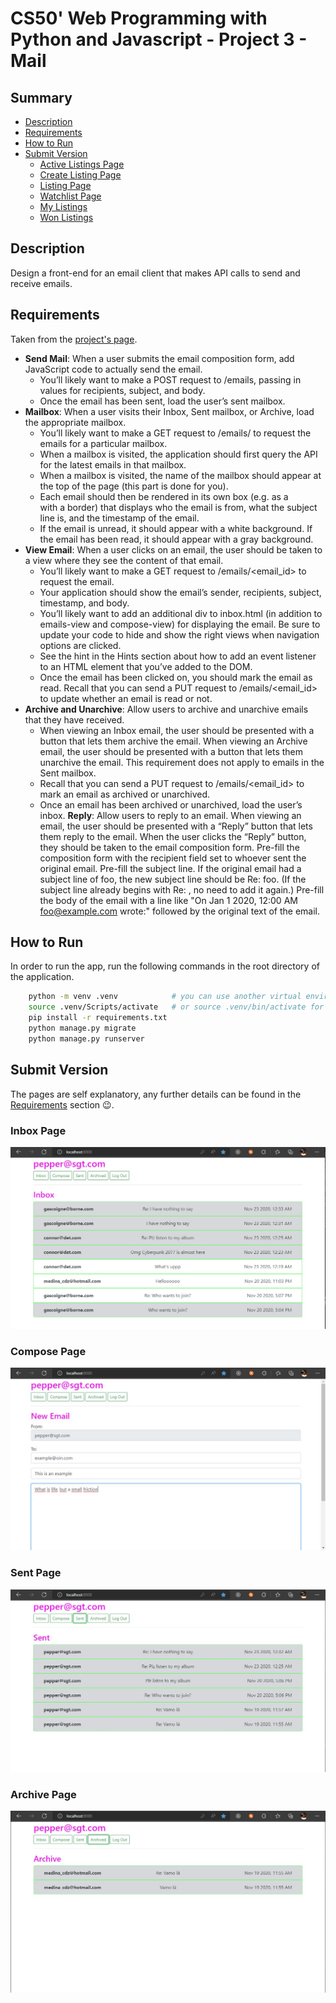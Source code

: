 # CS50' Web Programming with Python and Javascript - Project 3 - Mail

## Summary
- [Description](#description)
- [Requirements](#requirements)
- [How to Run](#how-to-run)
- [Submit Version](#submit-version-result)
    - [Active Listings Page](#active-listings-page)
    - [Create Listing Page](#create-listing-page)
    - [Listing Page](#listing-page)
    - [Watchlist Page](#watchlist-page)
    - [My Listings](#my-listings)
    - [Won Listings](#won-listings)

## Description
Design a front-end for an email client that makes API calls to send and receive emails.

## Requirements
Taken from the [project's page](https://cs50.harvard.edu/web/2020/projects/3/mail/).

- **Send Mail**: When a user submits the email composition form, add JavaScript code to actually send the email.
    - You’ll likely want to make a POST request to /emails, passing in values for recipients, subject, and body.
    - Once the email has been sent, load the user’s sent mailbox.
- **Mailbox**: When a user visits their Inbox, Sent mailbox, or Archive, load the appropriate mailbox.
    - You’ll likely want to make a GET request to /emails/<mailbox> to request the emails for a particular mailbox.
    - When a mailbox is visited, the application should first query the API for the latest emails in that mailbox.
    - When a mailbox is visited, the name of the mailbox should appear at the top of the page (this part is done for you).
    - Each email should then be rendered in its own box (e.g. as a <div> with a border) that displays who the email is from, what the subject line is, and the timestamp of the email.
    - If the email is unread, it should appear with a white background. If the email has been read, it should appear with a gray background.
- **View Email**: When a user clicks on an email, the user should be taken to a view where they see the content of that email.
    - You’ll likely want to make a GET request to /emails/<email_id> to request the email.
    - Your application should show the email’s sender, recipients, subject, timestamp, and body.
    - You’ll likely want to add an additional div to inbox.html (in addition to emails-view and compose-view) for displaying the email. Be sure to update your code to hide and show the right views when navigation options are clicked.
    - See the hint in the Hints section about how to add an event listener to an HTML element that you’ve added to the DOM.
    - Once the email has been clicked on, you should mark the email as read. Recall that you can send a PUT request to /emails/<email_id> to update whether an email is read or not.
- **Archive and Unarchive**: Allow users to archive and unarchive emails that they have received.
    - When viewing an Inbox email, the user should be presented with a button that lets them archive the email. When viewing an Archive email, the user should be presented with a button that lets them unarchive the email. This requirement does not apply to emails in the Sent mailbox.
    - Recall that you can send a PUT request to /emails/<email_id> to mark an email as archived or unarchived.
    - Once an email has been archived or unarchived, load the user’s inbox.
**Reply**: Allow users to reply to an email.
    When viewing an email, the user should be presented with a “Reply” button that lets them reply to the email.
    When the user clicks the “Reply” button, they should be taken to the email composition form.
    Pre-fill the composition form with the recipient field set to whoever sent the original email.
    Pre-fill the subject line. If the original email had a subject line of foo, the new subject line should be Re: foo. (If the subject line already begins with Re: , no need to add it again.)
    Pre-fill the body of the email with a line like "On Jan 1 2020, 12:00 AM foo@example.com wrote:" followed by the original text of the email.

## How to Run
In order to run the app, run the following commands in the root directory of the application.

```bash
    python -m venv .venv            # you can use another virtual environment if you want (e.g.: virtualenv)
    source .venv/Scripts/activate   # or source .venv/bin/activate for Linux users
    pip install -r requirements.txt
    python manage.py migrate
    python manage.py runserver
```

## Submit Version
The pages are self explanatory, any further details can be found in the [Requirements](#requirements) section :wink:.

### Inbox Page

![inbox page](/examples/inbox.jpg)

### Compose Page

![compose page](/examples/compose.jpg)

### Sent Page

![compose page](/examples/sent.jpg)

### Archive Page

![compose page](/examples/archived.jpg)
